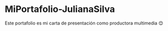 # MiPortafolio-JulianaSilva
Este portafolio es mi carta de presentación como productora multimedia 😊

